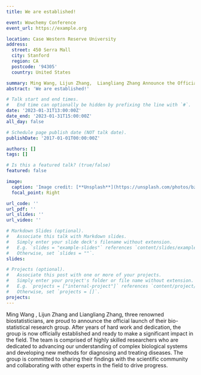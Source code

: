 ```yaml
---
title: We are established!

event: Wowchemy Conference
event_url: https://example.org

location: Case Western Reserve University
address:
  street: 450 Serra Mall
  city: Stanford
  region: CA
  postcode: '94305'
  country: United States

summary: Ming Wang, Lijun Zhang,  Liangliang Zhang Announce the Official Launch of Their Biostatistical Research Group
abstract: 'We are established!'

# Talk start and end times.
#   End time can optionally be hidden by prefixing the line with `#`.
date: '2023-01-31T13:00:00Z'
date_end: '2023-01-31T15:00:00Z'
all_day: false

# Schedule page publish date (NOT talk date).
publishDate: '2017-01-01T00:00:00Z'

authors: []
tags: []

# Is this a featured talk? (true/false)
featured: false

image:
  caption: 'Image credit: [**Unsplash**](https://unsplash.com/photos/bzdhc5b3Bxs)'
  focal_point: Right

url_code: ''
url_pdf: ''
url_slides: ''
url_video: ''

# Markdown Slides (optional).
#   Associate this talk with Markdown slides.
#   Simply enter your slide deck's filename without extension.
#   E.g. `slides = "example-slides"` references `content/slides/example-slides.md`.
#   Otherwise, set `slides = ""`.
slides:

# Projects (optional).
#   Associate this post with one or more of your projects.
#   Simply enter your project's folder or file name without extension.
#   E.g. `projects = ["internal-project"]` references `content/project/deep-learning/index.md`.
#   Otherwise, set `projects = []`.
projects:
---
```


Ming Wang , Lijun Zhang and Liangliang Zhang, three renowned biostatisticians, are proud to announce the official launch of their bio-statistical research group. After years of hard work and dedication, the group is now officially established and ready to make a significant impact in the field. The team is comprised of highly skilled researchers who are dedicated to advancing our understanding of complex biological systems and developing new methods for diagnosing and treating diseases. The group is committed to sharing their findings with the scientific community and collaborating with other experts in the field to drive progress.
